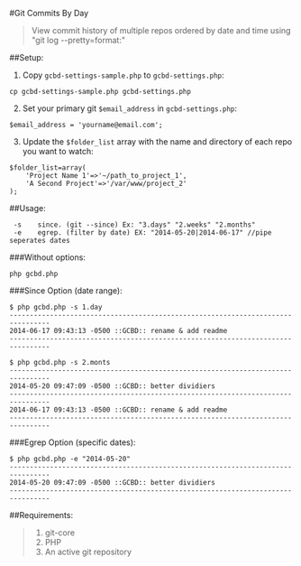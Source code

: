 #Git Commits By Day

>View commit history of multiple repos ordered by date and time using "git log --pretty=format:"



##Setup:

1. Copy `gcbd-settings-sample.php` to `gcbd-settings.php`:

```
cp gcbd-settings-sample.php gcbd-settings.php
```

2. Set your primary git `$email_address` in `gcbd-settings.php`:

```
$email_address = 'yourname@email.com';
```

3. Update the `$folder_list` array with the name and directory of each repo you want to watch:

```
$folder_list=array(
	'Project Name 1'=>'~/path_to_project_1',
	'A Second Project'=>'/var/www/project_2'
);
```



##Usage:
```
 -s    since. (git --since) Ex: "3.days" "2.weeks" "2.months"
 -e    egrep. (filter by date) EX: "2014-05-20|2014-06-17" //pipe seperates dates
```

###Without options:
```
php gcbd.php
```

###Since Option (date range): 
```
$ php gcbd.php -s 1.day
--------------------------------------------------------------------------------
2014-06-17 09:43:13 -0500 ::GCBD:: rename & add readme
--------------------------------------------------------------------------------
```
```
$ php gcbd.php -s 2.monts
--------------------------------------------------------------------------------
2014-05-20 09:47:09 -0500 ::GCBD:: better dividiers
--------------------------------------------------------------------------------
2014-06-17 09:43:13 -0500 ::GCBD:: rename & add readme
--------------------------------------------------------------------------------
```

###Egrep Option (specific dates):
```
$ php gcbd.php -e "2014-05-20"
--------------------------------------------------------------------------------
2014-05-20 09:47:09 -0500 ::GCBD:: better dividiers
--------------------------------------------------------------------------------
```



##Requirements:
> 1. git-core
> 2. PHP
> 3. An active git repository


